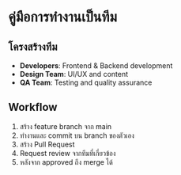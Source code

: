 # คู่มือการทํางานเป็นทีม

## โครงสร้างทีม
- **Developers**: Frontend & Backend development
- **Design Team**: UI/UX and content
- **QA Team**: Testing and quality assurance

## Workflow
1. สร้าง feature branch จาก main
2. ทํางานและ commit บน branch ของตัวเอง
3. สร้าง Pull Request
4. Request review จากทีมที่เกี่ยวข้อง
5. หลังจาก approved ถึง merge ได้
